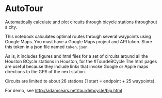 # AutoTour
Automatically calculate and plot circuits through bicycle stations throughout a city.

This notebook calculates optimal routes through several waypoints using Google Maps. You must have a Google Maps project and API token.
Store this token in a json file named `token.json`

As is, it includes figures and html files for a set of circuits around all the Houston BCycle stations in Houston, for the #TourdeBCycle
The html pages are useful because they include links that invoke Google or Apple maps directions to the GPS of the next station.

Circuits are limited to about 26 stations (1 start = endpoint + 25 waypoints).

For demo, see http://adamsears.net/tourdebcycle/big.html
